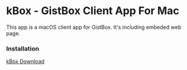 # kBox - GistBox Client App For Mac

This app is a macOS client app for GistBox. It's including embeded web page.

### Installation

[kBox Download](https://nodejs.org/)
